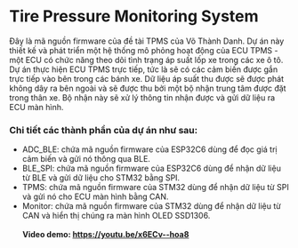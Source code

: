# Tire Pressure Monitoring System
Đây là mã nguồn firmware của đề tài TPMS của Võ Thành Danh. Dự án này thiết kế và phát triển một hệ thống mô phỏng hoạt động của ECU TPMS - một ECU có chức năng theo dõi tình trạng áp suất lốp xe trong các xe ô tô. Dự án thực hiện ECU TPMS trực tiếp, tức là sẽ có các cảm biến được gắn trực tiếp vào bên trong các bánh xe. Dữ liệu áp suất thu được sẽ được phát không dây ra bên ngoài và sẽ được thu bởi một bộ nhận trung tâm được đặt trong thân xe. Bộ nhận này sẽ xử lý thông tin nhận được và gửi dữ liệu ra ECU màn hình.
### Chi tiết các thành phần của dự án như sau:
- ADC_BLE: chứa mã nguồn firmware của ESP32C6 dùng để đọc giá trị cảm biến và gửi nó thông qua BLE.
- BLE_SPI: chứa mã nguồn firmware của ESP32C6 dùng để nhận dữ liệu từ BLE và gửi dữ liệu cho STM32 bằng SPI.
- TPMS: chứa mã nguồn firmware của STM32 dùng để nhận dữ liệu từ SPI và gửi nó cho ECU màn hình bằng CAN.
- Monitor: chứa mã nguồn firmware của STM32 dùng để nhận dữ liệu từ CAN và hiển thị chúng ra màn hình OLED SSD1306.\
\
**Video demo: https://youtu.be/x6ECv--hoa8**
